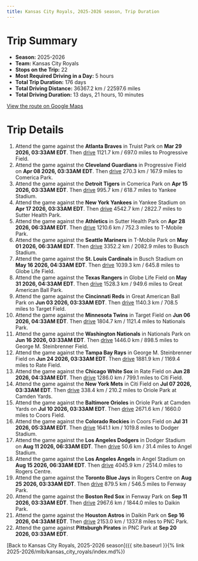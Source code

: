 ```yaml
---
title: Kansas City Royals, 2025-2026 season, Trip Duration
---
```


# Trip Summary
- **Season:** 2025-2026
- **Team:** Kansas City Royals
- **Stops on the Trip:** 22
- **Most Required Driving in a Day:** 5 hours
- **Total Trip Duration:** 176 days
- **Total Driving Distance:** 36367.2 km / 22597.6 miles
- **Total Driving Duration:** 13 days, 21 hours, 10 minutes

[View the route on Google Maps](https://www.google.com/maps/dir/Truist+Park+Atlanta/Progressive+Field+Cleveland/Comerica+Park+Detroit/Yankee+Stadium+Bronx/Sutter+Health+Park+Sacramento/T-Mobile+Park+Seattle/Busch+Stadium+St.+Louis/Globe+Life+Field+Arlington/Great+American+Ball+Park+Cincinnati/Target+Field+Minneapolis/Nationals+Park+Washington/George+M.+Steinbrenner+Field+Tampa/Rate+Field+Chicago/Citi+Field+Flushing/Oriole+Park+at+Camden+Yards+Baltimore/Coors+Field+Denver/Dodger+Stadium+Los+Angeles/Angel+Stadium+Anaheim/Rogers+Centre+Toronto/Fenway+Park+Boston/Daikin+Park+Houston/PNC+Park+Pittsburgh)

# Trip Details
1. Attend the game against the **Atlanta Braves** in Truist Park on **Mar 29 2026, 03:33AM EDT**. Then [drive](https://www.google.com/maps/dir/Truist+Park+Atlanta/Progressive+Field+Cleveland) 1121.7 km / 697.0 miles to Progressive Field.
2. Attend the game against the **Cleveland Guardians** in Progressive Field on **Apr 08 2026, 03:33AM EDT**. Then [drive](https://www.google.com/maps/dir/Progressive+Field+Cleveland/Comerica+Park+Detroit) 270.3 km / 167.9 miles to Comerica Park.
3. Attend the game against the **Detroit Tigers** in Comerica Park on **Apr 15 2026, 03:33AM EDT**. Then [drive](https://www.google.com/maps/dir/Comerica+Park+Detroit/Yankee+Stadium+Bronx) 995.7 km / 618.7 miles to Yankee Stadium.
4. Attend the game against the **New York Yankees** in Yankee Stadium on **Apr 17 2026, 03:33AM EDT**. Then [drive](https://www.google.com/maps/dir/Yankee+Stadium+Bronx/Sutter+Health+Park+Sacramento) 4542.7 km / 2822.7 miles to Sutter Health Park.
5. Attend the game against the **Athletics** in Sutter Health Park on **Apr 28 2026, 06:33AM EDT**. Then [drive](https://www.google.com/maps/dir/Sutter+Health+Park+Sacramento/T-Mobile+Park+Seattle) 1210.6 km / 752.3 miles to T-Mobile Park.
6. Attend the game against the **Seattle Mariners** in T-Mobile Park on **May 01 2026, 06:33AM EDT**. Then [drive](https://www.google.com/maps/dir/T-Mobile+Park+Seattle/Busch+Stadium+St.+Louis) 3352.2 km / 2082.9 miles to Busch Stadium.
7. Attend the game against the **St. Louis Cardinals** in Busch Stadium on **May 16 2026, 04:33AM EDT**. Then [drive](https://www.google.com/maps/dir/Busch+Stadium+St.+Louis/Globe+Life+Field+Arlington) 1039.3 km / 645.8 miles to Globe Life Field.
8. Attend the game against the **Texas Rangers** in Globe Life Field on **May 31 2026, 04:33AM EDT**. Then [drive](https://www.google.com/maps/dir/Globe+Life+Field+Arlington/Great+American+Ball+Park+Cincinnati) 1528.3 km / 949.6 miles to Great American Ball Park.
9. Attend the game against the **Cincinnati Reds** in Great American Ball Park on **Jun 03 2026, 03:33AM EDT**. Then [drive](https://www.google.com/maps/dir/Great+American+Ball+Park+Cincinnati/Target+Field+Minneapolis) 1140.3 km / 708.5 miles to Target Field.
10. Attend the game against the **Minnesota Twins** in Target Field on **Jun 06 2026, 04:33AM EDT**. Then [drive](https://www.google.com/maps/dir/Target+Field+Minneapolis/Nationals+Park+Washington) 1804.7 km / 1121.4 miles to Nationals Park.
11. Attend the game against the **Washington Nationals** in Nationals Park on **Jun 16 2026, 03:33AM EDT**. Then [drive](https://www.google.com/maps/dir/Nationals+Park+Washington/George+M.+Steinbrenner+Field+Tampa) 1446.0 km / 898.5 miles to George M. Steinbrenner Field.
12. Attend the game against the **Tampa Bay Rays** in George M. Steinbrenner Field on **Jun 24 2026, 03:33AM EDT**. Then [drive](https://www.google.com/maps/dir/George+M.+Steinbrenner+Field+Tampa/Rate+Field+Chicago) 1881.9 km / 1169.4 miles to Rate Field.
13. Attend the game against the **Chicago White Sox** in Rate Field on **Jun 28 2026, 04:33AM EDT**. Then [drive](https://www.google.com/maps/dir/Rate+Field+Chicago/Citi+Field+Flushing) 1286.0 km / 799.1 miles to Citi Field.
14. Attend the game against the **New York Mets** in Citi Field on **Jul 07 2026, 03:33AM EDT**. Then [drive](https://www.google.com/maps/dir/Citi+Field+Flushing/Oriole+Park+at+Camden+Yards+Baltimore) 338.4 km / 210.2 miles to Oriole Park at Camden Yards.
15. Attend the game against the **Baltimore Orioles** in Oriole Park at Camden Yards on **Jul 10 2026, 03:33AM EDT**. Then [drive](https://www.google.com/maps/dir/Oriole+Park+at+Camden+Yards+Baltimore/Coors+Field+Denver) 2671.6 km / 1660.0 miles to Coors Field.
16. Attend the game against the **Colorado Rockies** in Coors Field on **Jul 31 2026, 05:33AM EDT**. Then [drive](https://www.google.com/maps/dir/Coors+Field+Denver/Dodger+Stadium+Los+Angeles) 1641.1 km / 1019.8 miles to Dodger Stadium.
17. Attend the game against the **Los Angeles Dodgers** in Dodger Stadium on **Aug 11 2026, 06:33AM EDT**. Then [drive](https://www.google.com/maps/dir/Dodger+Stadium+Los+Angeles/Angel+Stadium+Anaheim) 50.6 km / 31.4 miles to Angel Stadium.
18. Attend the game against the **Los Angeles Angels** in Angel Stadium on **Aug 15 2026, 06:33AM EDT**. Then [drive](https://www.google.com/maps/dir/Angel+Stadium+Anaheim/Rogers+Centre+Toronto) 4045.9 km / 2514.0 miles to Rogers Centre.
19. Attend the game against the **Toronto Blue Jays** in Rogers Centre on **Aug 25 2026, 03:33AM EDT**. Then [drive](https://www.google.com/maps/dir/Rogers+Centre+Toronto/Fenway+Park+Boston) 879.5 km / 546.5 miles to Fenway Park.
20. Attend the game against the **Boston Red Sox** in Fenway Park on **Sep 11 2026, 03:33AM EDT**. Then [drive](https://www.google.com/maps/dir/Fenway+Park+Boston/Daikin+Park+Houston) 2967.6 km / 1844.0 miles to Daikin Park.
21. Attend the game against the **Houston Astros** in Daikin Park on **Sep 16 2026, 04:33AM EDT**. Then [drive](https://www.google.com/maps/dir/Daikin+Park+Houston/PNC+Park+Pittsburgh) 2153.0 km / 1337.8 miles to PNC Park.
22. Attend the game against **Pittsburgh Pirates** in PNC Park at **Sep 20 2026, 03:33AM EDT**.

[Back to Kansas City Royals, 2025-2026 season]({{ site.baseurl }}{% link 2025-2026/mlb/kansas_city_royals/index.md%})
